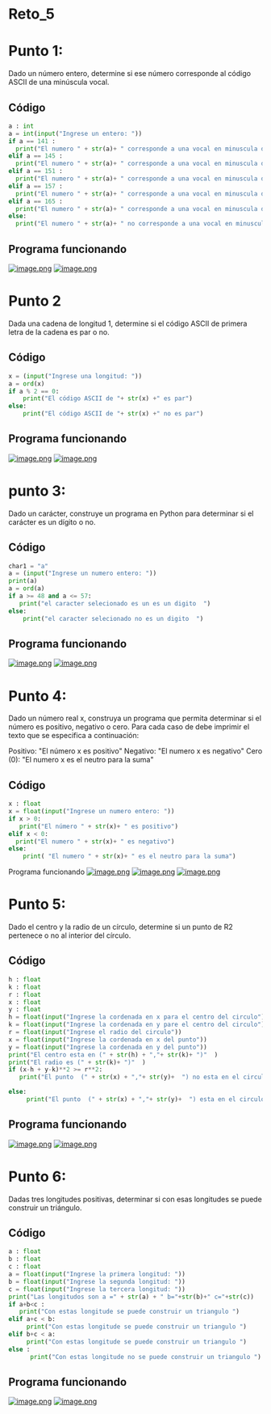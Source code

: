 # Reto_5
# Punto 1:
Dado un número entero, determine si ese número corresponde al código ASCII de una minúscula vocal.
## Código
```python
a : int
a = int(input("Ingrese un entero: ")) 
if a == 141 :
  print("El numero " + str(a)+ " corresponde a una vocal en minuscula del codigo ASCII")
elif a == 145 :
  print("El numero " + str(a)+ " corresponde a una vocal en minuscula del codigo ASCII")
elif a == 151 :
  print("El numero " + str(a)+ " corresponde a una vocal en minuscula del codigo ASCII")
elif a == 157 :
  print("El numero " + str(a)+ " corresponde a una vocal en minuscula del codigo ASCII")
elif a == 165 : 
  print("El numero " + str(a)+ " corresponde a una vocal en minuscula del codigo ASCII")   
else:
  print("El numero " + str(a)+ " no corresponde a una vocal en minuscula del codigo ASCII")

```
## Programa funcionando

[![image.png](https://i.postimg.cc/0jQtHb5w/image.png)](https://postimg.cc/47DbY49f)
[![image.png](https://i.postimg.cc/sD0FyCtz/image.png)](https://postimg.cc/3dpfCV8f)
# Punto 2
Dada una cadena de longitud 1, determine si el código ASCII de primera letra de la cadena es par o no.
## Código
```python
x = (input("Ingrese una longitud: "))
a = ord(x)
if a % 2 == 0: 
    print("El código ASCII de "+ str(x) +" es par")
else:
    print("El código ASCII de "+ str(x) +" no es par")
```
## Programa funcionando

[![image.png](https://i.postimg.cc/FHHSgGBQ/image.png)](https://postimg.cc/6yFTBVKH)
[![image.png](https://i.postimg.cc/SR42XGM3/image.png)](https://postimg.cc/0Mt2FDZ0)
#  punto 3:
Dado un carácter, construye un programa en Python para determinar si el carácter es un dígito o no.
## Código
```python
char1 = "a"
a = (input("Ingrese un numero entero: "))
print(a)
a = ord(a)
if a >= 48 and a <= 57:
   print("el caracter selecionado es un es un digito  ")
else:
    print("el caracter selecionado no es un digito  ")
```
## Programa funcionando
[![image.png](https://i.postimg.cc/Bv0drc7D/image.png)](https://postimg.cc/G4X7YYCh)
[![image.png](https://i.postimg.cc/GhTV9SZG/image.png)](https://postimg.cc/dLv4xnQV)
# Punto 4:
Dado un número real x, construya un programa que permita determinar si el número es positivo, negativo o cero. Para cada caso de debe imprimir el texto que se especifica a continuación:

Positivo: "El número x es positivo"
Negativo: "El numero x es negativo"
Cero (0): "El numero x es el neutro para la suma"
## Código
```python
x : float
x = float(input("Ingrese un numero entero: "))
if x > 0:
   print("El número " + str(x)+ " es positivo")
elif x < 0:
  print("El numero " + str(x)+ " es negativo")
else:
    print( "El numero " + str(x)+ " es el neutro para la suma")
```
Programa funcionando
[![image.png](https://i.postimg.cc/fTQL1C4N/image.png)](https://postimg.cc/z3p8gnXt)
[![image.png](https://i.postimg.cc/mr1WLxM6/image.png)](https://postimg.cc/NytzDzd1)
[![image.png](https://i.postimg.cc/YSYDDtQk/image.png)](https://postimg.cc/f3WvJnHg)
# Punto 5:
Dado el centro y la radio de un círculo, determine si un punto de R2 pertenece o no al interior del círculo.
## Código
```python
h : float
k : float
r : float
x : float
y : float
h = float(input("Ingrese la cordenada en x para el centro del circulo"))
k = float(input("Ingrese la cordenada en y pare el centro del circulo"))
r = float(input("Ingrese el radio del circulo"))
x = float(input("Ingrese la cordenada en x del punto"))
y = float(input("Ingrese la cordenada en y del punto"))
print("El centro esta en (" + str(h) + ","+ str(k)+ ")"  )
print("El radio es (" + str(k)+ ")"  )
if (x-h + y-k)**2 >= r**2:
   print("El punto  (" + str(x) + ","+ str(y)+  ") no esta en el circulo")

else:
     print("El punto  (" + str(x) + ","+ str(y)+  ") esta en el circulo")
```
## Programa funcionando
[![image.png](https://i.postimg.cc/fLDrpk7Z/image.png)](https://postimg.cc/t1vkVqmm)
[![image.png](https://i.postimg.cc/j5BJCn8Y/image.png)](https://postimg.cc/XGcvzqSs)
# Punto 6:
Dadas tres longitudes positivas, determinar si con esas longitudes se puede construir un triángulo.
## Código
```python
a : float
b : float
c : float
a = float(input("Ingrese la primera longitud: ")) 
b = float(input("Ingrese la segunda longitud: ")) 
c = float(input("Ingrese la tercera longitud: ")) 
print("Las longitudos son a =" + str(a) + " b="+str(b)+" c="+str(c))
if a+b<c :
   print("Con estas longitude se puede construir un triangulo ")
elif a+c < b:
     print("Con estas longitude se puede construir un triangulo ")
elif b+c < a:
     print("Con estas longitude se puede construir un triangulo ")
else :
      print("Con estas longitude no se puede construir un triangulo ")
```
## Programa funcionando
[![image.png](https://i.postimg.cc/LstHjY6M/image.png)](https://postimg.cc/HJLDgLyS)
[![image.png](https://i.postimg.cc/d0YFQsRN/image.png)](https://postimg.cc/NKpSpwzR)
